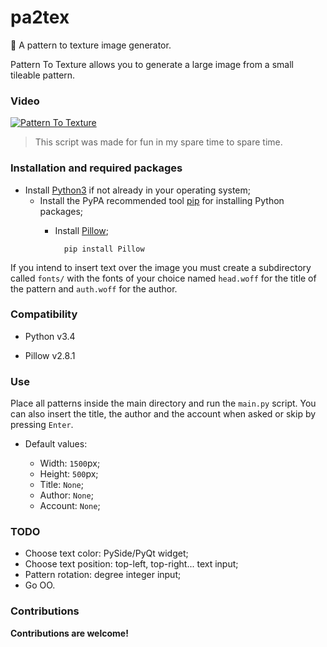 pa2tex
======

:paw_prints: A pattern to texture image generator.

Pattern To Texture allows you to generate a large image from a small tileable pattern.

### Video
[![Pattern To Texture](https://i.ytimg.com/vi_webp/6ePwLBWAfi0/hqdefault.webp)](https://www.youtube.com/watch?v=6ePwLBWAfi0)

> This script was made for fun in my spare time to spare time.

### Installation and required packages
- Install <a href="https://www.python.org/" target="_blank">Python3</a> if not already in your operating system;
    - Install the PyPA recommended tool <a href="https://pip.pypa.io/" target="_blank">pip</a> for installing Python packages;
		- Install <a href="https://pypi.python.org/pypi/Pillow/" target="_blank">Pillow</a>;

                pip install Pillow

If you intend to insert text over the image you must create a subdirectory called `fonts/` with the fonts of your choice named `head.woff` for the title of the pattern and `auth.woff` for the author.

### Compatibility
- Python v3.4

- Pillow v2.8.1

### Use
Place all patterns inside the main directory and run the `main.py` script. You can also insert the title, the author and the account when asked or skip by pressing `Enter`.

- Default values:

	- Width: `1500`px;
	- Height: `500`px;
	- Title: `None`;
	- Author: `None`;
	- Account: `None`;

[Python3]: https://www.python.org/
[Pyllow]: https://pypi.python.org/pypi/Pillow/

### TODO

- Choose text color: PySide/PyQt widget;
- Choose text position: top-left, top-right... text input;
- Pattern rotation: degree integer input;
- Go OO.

### Contributions

**Contributions are welcome!**
